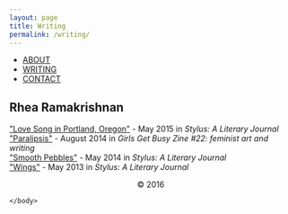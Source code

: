 ```yaml
---
layout: page
title: Writing
permalink: /writing/
---
```


<html>

<ul>
  <li><a class="active" href="http://rhearamakrishnan.com">ABOUT</a></li>
  <li><a href="http://rhearamakrishnan.com/writing">WRITING</a></li>
  <li><a href="http://rhearamakrishnan.com/contact">CONTACT</a></li>
</ul>

  <body>
  
<section>
  
<h1>Rhea Ramakrishnan</h1>

<p>

<a href="http://www.styluslit.org/issues/stylus2015.pdf">"Love Song in Portland, Oregon"</a> - May 2015 in <i>Stylus: A Literary Journal</i><br>
<a href="https://issuu.com/ggbzine/docs/ggb_22">"Paralipsis"</a> - August 2014 in <i>Girls Get Busy Zine #22: feminist art and writing</i><br>
<a href="http://www.styluslit.org/issues/stylus2014.pdf">"Smooth Pebbles"</a> - May 2014 in <i>Stylus: A Literary Journal</i><br>
<a href="http://www.styluslit.org/issues/stylus2013.pdf">"Wings"</a> - May 2013 in <i>Stylus: A Literary Journal</i>

</p>

</section>

<div class="wrapper">
    <div id="footer">
        <center>&copy; 2016</center>
    </div>
</div>

    </body>
    
</html>
